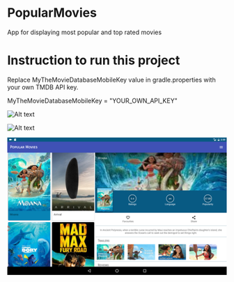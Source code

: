 # PopularMovies
App for displaying most popular and top rated movies

# Instruction to run this project
Replace MyTheMovieDatabaseMobileKey value in gradle.properties with your own TMDB API key.

MyTheMovieDatabaseMobileKey = "YOUR_OWN_API_KEY"


![Alt text](https://github.com/vixir/PopularMovies/blob/master/images/moana_1.png?raw=true "Detail Screen 1")

![Alt text](https://github.com/vixir/PopularMovies/blob/master/images/moana_2.png?raw=true "Detail Screen 2")

![Alt text](https://github.com/vixir/PopularMovies/blob/master/images/moana_3.png?raw=true "Tablet Mode")
